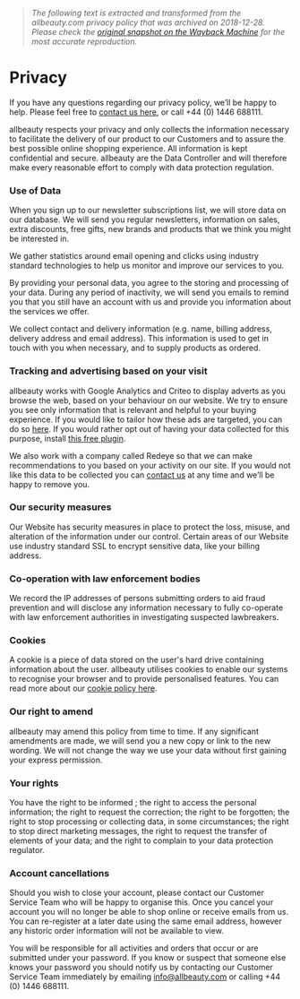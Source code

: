 > *The following text is extracted and transformed from the allbeauty.com privacy policy that was archived on 2018-12-28. Please check the [original snapshot on the Wayback Machine](https://web.archive.org/web/20181228062933id_/http%3A//www.allbeauty.com/us/en/privacy) for the most accurate reproduction.*

# Privacy

If you have any questions regarding our privacy policy, we’ll be happy to help. Please feel free to [contact us here](https://www.allbeauty.com/us/en/contact), or call +44 (0) 1446 688111.

allbeauty respects your privacy and only collects the information necessary to facilitate the delivery of our product to our Customers and to assure the best possible online shopping experience. All information is kept confidential and secure. allbeauty are the Data Controller and will therefore make every reasonable effort to comply with data protection regulation.

### Use of Data

When you sign up to our newsletter subscriptions list, we will store data on our database. We will send you regular newsletters, information on sales, extra discounts, free gifts, new brands and products that we think you might be interested in.

We gather statistics around email opening and clicks using industry standard technologies to help us monitor and improve our services to you.

By providing your personal data, you agree to the storing and processing of your data. During any period of inactivity, we will send you emails to remind you that you still have an account with us and provide you information about the services we offer.

We collect contact and delivery information (e.g. name, billing address, delivery address and email address). This information is used to get in touch with you when necessary, and to supply products as ordered.

### Tracking and advertising based on your visit

allbeauty works with Google Analytics and Criteo to display adverts as you browse the web, based on your behaviour on our website. We try to ensure you see only information that is relevant and helpful to your buying experience. If you would like to tailor how these ads are targeted, you can do so [here](https://adssettings.google.com/). If you would rather opt out of having your data collected for this purpose, install [this free plugin](http://www.google.com/settings/ads/plugin/).

We also work with a company called Redeye so that we can make recommendations to you based on your activity on our site. If you would not like this data to be collected you can [contact us](https://www.allbeauty.com/us/en/contact) at any time and we’ll be happy to remove you.

### Our security measures

Our Website has security measures in place to protect the loss, misuse, and alteration of the information under our control. Certain areas of our Website use industry standard SSL to encrypt sensitive data, like your billing address.

### Co-operation with law enforcement bodies

We record the IP addresses of persons submitting orders to aid fraud prevention and will disclose any information necessary to fully co-operate with law enforcement authorities in investigating suspected lawbreakers.

### Cookies

A cookie is a piece of data stored on the user's hard drive containing information about the user. allbeauty utilises cookies to enable our systems to recognise your browser and to provide personalised features. You can read more about our [cookie policy here](http://www.allbeauty.com/us/en/cookie).

### Our right to amend

allbeauty may amend this policy from time to time. If any significant amendments are made, we will send you a new copy or link to the new wording. We will not change the way we use your data without first gaining your express permission.

### Your rights

You have the right to be informed ; the right to access the personal information; the right to request the correction; the right to be forgotten; the right to stop processing or collecting data, in some circumstances; the right to stop direct marketing messages, the right to request the transfer of elements of your data; and the right to complain to your data protection regulator.

### Account cancellations

Should you wish to close your account, please contact our Customer Service Team who will be happy to organise this. Once you cancel your account you will no longer be able to shop online or receive emails from us. You can re-register at a later date using the same email address, however any historic order information will not be available to view.

You will be responsible for all activities and orders that occur or are submitted under your password. If you know or suspect that someone else knows your password you should notify us by contacting our Customer Service Team immediately by emailing [info@allbeauty.com](mailto:info@allbeauty.com) or calling +44 (0) 1446 688111.
